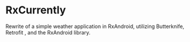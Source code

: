 # RxCurrently
Rewrite of a simple weather application in RxAndroid, utilizing Butterknife, Retrofit , and the RxAndroid library.

